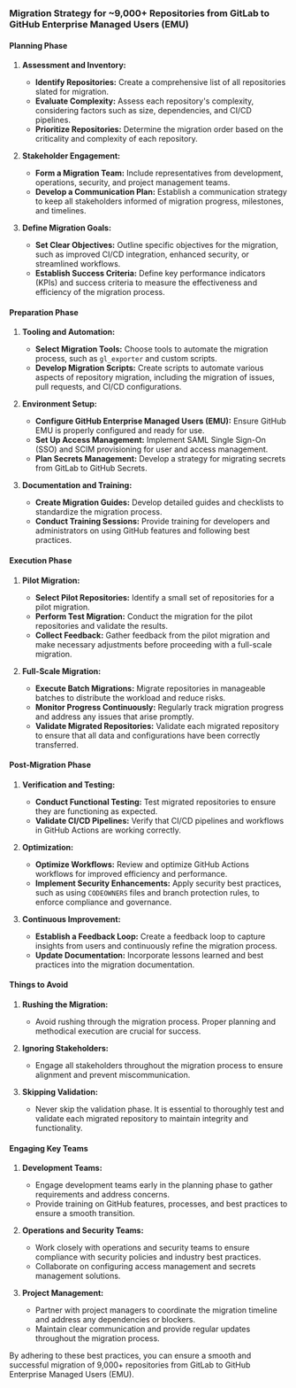 ### Migration Strategy for ~9,000+ Repositories from GitLab to GitHub Enterprise Managed Users (EMU)

#### Planning Phase

1. **Assessment and Inventory:**
   - **Identify Repositories:** Create a comprehensive list of all repositories slated for migration.
   - **Evaluate Complexity:** Assess each repository's complexity, considering factors such as size, dependencies, and CI/CD pipelines.
   - **Prioritize Repositories:** Determine the migration order based on the criticality and complexity of each repository.

2. **Stakeholder Engagement:**
   - **Form a Migration Team:** Include representatives from development, operations, security, and project management teams.
   - **Develop a Communication Plan:** Establish a communication strategy to keep all stakeholders informed of migration progress, milestones, and timelines.

3. **Define Migration Goals:**
   - **Set Clear Objectives:** Outline specific objectives for the migration, such as improved CI/CD integration, enhanced security, or streamlined workflows.
   - **Establish Success Criteria:** Define key performance indicators (KPIs) and success criteria to measure the effectiveness and efficiency of the migration process.

#### Preparation Phase

1. **Tooling and Automation:**
   - **Select Migration Tools:** Choose tools to automate the migration process, such as `gl_exporter` and custom scripts.
   - **Develop Migration Scripts:** Create scripts to automate various aspects of repository migration, including the migration of issues, pull requests, and CI/CD configurations.

2. **Environment Setup:**
   - **Configure GitHub Enterprise Managed Users (EMU):** Ensure GitHub EMU is properly configured and ready for use.
   - **Set Up Access Management:** Implement SAML Single Sign-On (SSO) and SCIM provisioning for user and access management.
   - **Plan Secrets Management:** Develop a strategy for migrating secrets from GitLab to GitHub Secrets.

3. **Documentation and Training:**
   - **Create Migration Guides:** Develop detailed guides and checklists to standardize the migration process.
   - **Conduct Training Sessions:** Provide training for developers and administrators on using GitHub features and following best practices.

#### Execution Phase

1. **Pilot Migration:**
   - **Select Pilot Repositories:** Identify a small set of repositories for a pilot migration.
   - **Perform Test Migration:** Conduct the migration for the pilot repositories and validate the results.
   - **Collect Feedback:** Gather feedback from the pilot migration and make necessary adjustments before proceeding with a full-scale migration.

2. **Full-Scale Migration:**
   - **Execute Batch Migrations:** Migrate repositories in manageable batches to distribute the workload and reduce risks.
   - **Monitor Progress Continuously:** Regularly track migration progress and address any issues that arise promptly.
   - **Validate Migrated Repositories:** Validate each migrated repository to ensure that all data and configurations have been correctly transferred.

#### Post-Migration Phase

1. **Verification and Testing:**
   - **Conduct Functional Testing:** Test migrated repositories to ensure they are functioning as expected.
   - **Validate CI/CD Pipelines:** Verify that CI/CD pipelines and workflows in GitHub Actions are working correctly.

2. **Optimization:**
   - **Optimize Workflows:** Review and optimize GitHub Actions workflows for improved efficiency and performance.
   - **Implement Security Enhancements:** Apply security best practices, such as using `CODEOWNERS` files and branch protection rules, to enforce compliance and governance.

3. **Continuous Improvement:**
   - **Establish a Feedback Loop:** Create a feedback loop to capture insights from users and continuously refine the migration process.
   - **Update Documentation:** Incorporate lessons learned and best practices into the migration documentation.

#### Things to Avoid

1. **Rushing the Migration:**
   - Avoid rushing through the migration process. Proper planning and methodical execution are crucial for success.

2. **Ignoring Stakeholders:**
   - Engage all stakeholders throughout the migration process to ensure alignment and prevent miscommunication.

3. **Skipping Validation:**
   - Never skip the validation phase. It is essential to thoroughly test and validate each migrated repository to maintain integrity and functionality.

#### Engaging Key Teams

1. **Development Teams:**
   - Engage development teams early in the planning phase to gather requirements and address concerns.
   - Provide training on GitHub features, processes, and best practices to ensure a smooth transition.

2. **Operations and Security Teams:**
   - Work closely with operations and security teams to ensure compliance with security policies and industry best practices.
   - Collaborate on configuring access management and secrets management solutions.

3. **Project Management:**
   - Partner with project managers to coordinate the migration timeline and address any dependencies or blockers.
   - Maintain clear communication and provide regular updates throughout the migration process.

By adhering to these best practices, you can ensure a smooth and successful migration of 9,000+ repositories from GitLab to GitHub Enterprise Managed Users (EMU).
